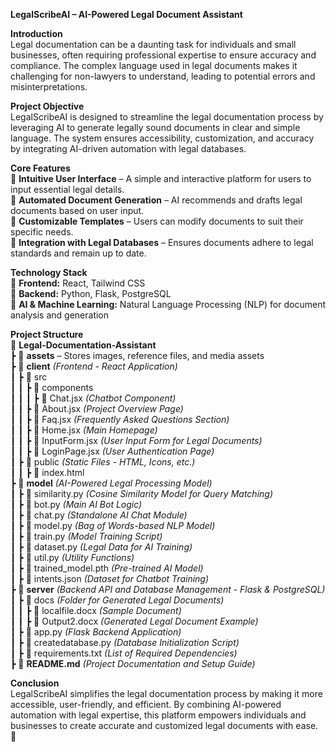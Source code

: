 
 **LegalScribeAI – AI-Powered Legal Document Assistant** 

 **Introduction**  
Legal documentation can be a daunting task for individuals and small businesses, often requiring professional expertise to ensure accuracy and compliance. The complex language used in legal documents makes it challenging for non-lawyers to understand, leading to potential errors and misinterpretations.  

 **Project Objective**  
LegalScribeAI is designed to streamline the legal documentation process by leveraging AI to generate legally sound documents in clear and simple language. The system ensures accessibility, customization, and accuracy by integrating AI-driven automation with legal databases.  

 **Core Features**  
🔹 **Intuitive User Interface** – A simple and interactive platform for users to input essential legal details.  
🔹 **Automated Document Generation** – AI recommends and drafts legal documents based on user input.  
🔹 **Customizable Templates** – Users can modify documents to suit their specific needs.  
🔹 **Integration with Legal Databases** – Ensures documents adhere to legal standards and remain up to date.  

 **Technology Stack**  
📌 **Frontend:** React, Tailwind CSS  
📌 **Backend:** Python, Flask, PostgreSQL  
📌 **AI & Machine Learning:** Natural Language Processing (NLP) for document analysis and generation  

 **Project Structure**  
📁 **Legal-Documentation-Assistant**  
┣ 📂 **assets** – Stores images, reference files, and media assets  
┣ 📂 **client** *(Frontend - React Application)*  
┃ ┣ 📂 src  
┃ ┃ ┣ 📂 components  
┃ ┃ ┃ ┣ 📄 Chat.jsx *(Chatbot Component)*  
┃ ┃ ┣ 📄 About.jsx *(Project Overview Page)*  
┃ ┃ ┣ 📄 Faq.jsx *(Frequently Asked Questions Section)*  
┃ ┃ ┣ 📄 Home.jsx *(Main Homepage)*  
┃ ┃ ┣ 📄 InputForm.jsx *(User Input Form for Legal Documents)*  
┃ ┃ ┣ 📄 LoginPage.jsx *(User Authentication Page)*  
┃ ┣ 📂 public *(Static Files - HTML, Icons, etc.)*  
┃ ┃ ┣ 📄 index.html  
┣ 📂 **model** *(AI-Powered Legal Processing Model)*  
┃ ┣ 📄 similarity.py *(Cosine Similarity Model for Query Matching)*  
┃ ┣ 📄 bot.py *(Main AI Bot Logic)*  
┃ ┣ 📄 chat.py *(Standalone AI Chat Module)*  
┃ ┣ 📄 model.py *(Bag of Words-based NLP Model)*  
┃ ┣ 📄 train.py *(Model Training Script)*  
┃ ┣ 📄 dataset.py *(Legal Data for AI Training)*  
┃ ┣ 📄 util.py *(Utility Functions)*  
┃ ┣ 📄 trained_model.pth *(Pre-trained AI Model)*  
┃ ┣ 📄 intents.json *(Dataset for Chatbot Training)*  
┣ 📂 **server** *(Backend API and Database Management - Flask & PostgreSQL)*  
┃ ┣ 📂 docs *(Folder for Generated Legal Documents)*  
┃ ┃ ┣ 📄 localfile.docx *(Sample Document)*  
┃ ┃ ┣ 📄 Output2.docx *(Generated Legal Document Example)*  
┃ ┣ 📄 app.py *(Flask Backend Application)*  
┃ ┣ 📄 createdatabase.py *(Database Initialization Script)*  
┃ ┣ 📄 requirements.txt *(List of Required Dependencies)*  
┣ 📄 **README.md** *(Project Documentation and Setup Guide)*  

 **Conclusion**  
LegalScribeAI simplifies the legal documentation process by making it more accessible, user-friendly, and efficient. By combining AI-powered automation with legal expertise, this platform empowers individuals and businesses to create accurate and customized legal documents with ease. 🚀  

